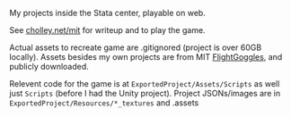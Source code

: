 My projects inside the Stata center, playable on web.

See [cholley.net/mit](https://cholley.net/mit) for writeup and to play the game.

Actual assets to recreate game are .gitignored (project is over 60GB locally). Assets besides my own projects are from MIT [FlightGoggles](https://github.com/mit-aera/FlightGoggles), and publicly downloaded.


Relevent code for the game is at ```ExportedProject/Assets/Scripts``` as well just ```Scripts``` (before I had the Unity project). Project JSONs/images are in ```ExportedProject/Resources/*_textures``` and .assets
